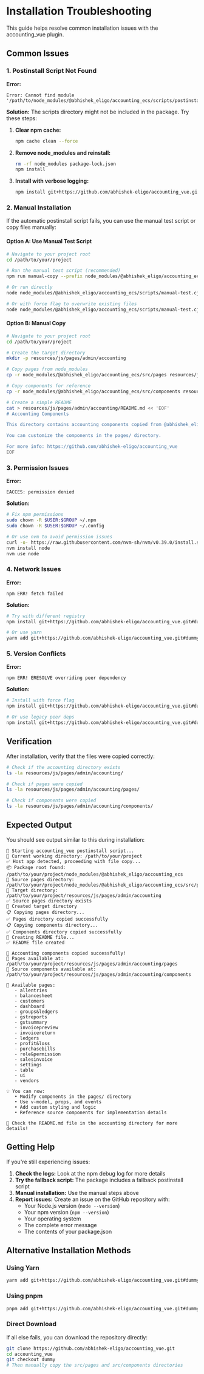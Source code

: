 # Installation Troubleshooting

This guide helps resolve common installation issues with the accounting_vue plugin.

## Common Issues

### 1. Postinstall Script Not Found

**Error:**
```
Error: Cannot find module '/path/to/node_modules/@abhishek_eligo/accounting_ecs/scripts/postinstall.cjs'
```

**Solution:**
The scripts directory might not be included in the package. Try these steps:

1. **Clear npm cache:**
   ```bash
   npm cache clean --force
   ```

2. **Remove node_modules and reinstall:**
   ```bash
   rm -rf node_modules package-lock.json
   npm install
   ```

3. **Install with verbose logging:**
   ```bash
   npm install git+https://github.com/abhishek-eligo/accounting_vue.git#dummy --verbose
   ```

### 2. Manual Installation

If the automatic postinstall script fails, you can use the manual test script or copy files manually:

#### Option A: Use Manual Test Script
```bash
# Navigate to your project root
cd /path/to/your/project

# Run the manual test script (recommended)
npm run manual-copy --prefix node_modules/@abhishek_eligo/accounting_ecs

# Or run directly
node node_modules/@abhishek_eligo/accounting_ecs/scripts/manual-test.cjs

# Or with force flag to overwrite existing files
node node_modules/@abhishek_eligo/accounting_ecs/scripts/manual-test.cjs --force
```

#### Option B: Manual Copy
```bash
# Navigate to your project root
cd /path/to/your/project

# Create the target directory
mkdir -p resources/js/pages/admin/accounting

# Copy pages from node_modules
cp -r node_modules/@abhishek_eligo/accounting_ecs/src/pages resources/js/pages/admin/accounting/pages

# Copy components for reference
cp -r node_modules/@abhishek_eligo/accounting_ecs/src/components resources/js/pages/admin/accounting/components

# Create a simple README
cat > resources/js/pages/admin/accounting/README.md << 'EOF'
# Accounting Components

This directory contains accounting components copied from @abhishek_eligo/accounting_ecs.

You can customize the components in the pages/ directory.

For more info: https://github.com/abhishek-eligo/accounting_vue
EOF
```

### 3. Permission Issues

**Error:**
```
EACCES: permission denied
```

**Solution:**
```bash
# Fix npm permissions
sudo chown -R $USER:$GROUP ~/.npm
sudo chown -R $USER:$GROUP ~/.config

# Or use nvm to avoid permission issues
curl -o- https://raw.githubusercontent.com/nvm-sh/nvm/v0.39.0/install.sh | bash
nvm install node
nvm use node
```

### 4. Network Issues

**Error:**
```
npm ERR! fetch failed
```

**Solution:**
```bash
# Try with different registry
npm install git+https://github.com/abhishek-eligo/accounting_vue.git#dummy --registry=https://registry.npmjs.org/

# Or use yarn
yarn add git+https://github.com/abhishek-eligo/accounting_vue.git#dummy
```

### 5. Version Conflicts

**Error:**
```
npm ERR! ERESOLVE overriding peer dependency
```

**Solution:**
```bash
# Install with force flag
npm install git+https://github.com/abhishek-eligo/accounting_vue.git#dummy --force

# Or use legacy peer deps
npm install git+https://github.com/abhishek-eligo/accounting_vue.git#dummy --legacy-peer-deps
```

## Verification

After installation, verify that the files were copied correctly:

```bash
# Check if the accounting directory exists
ls -la resources/js/pages/admin/accounting/

# Check if pages were copied
ls -la resources/js/pages/admin/accounting/pages/

# Check if components were copied
ls -la resources/js/pages/admin/accounting/components/
```

## Expected Output

You should see output similar to this during installation:

```
🚀 Starting accounting_vue postinstall script...
📁 Current working directory: /path/to/your/project
✅ Host app detected, proceeding with file copy...
📦 Package root found: /path/to/your/project/node_modules/@abhishek_eligo/accounting_ecs
📂 Source pages directory: /path/to/your/project/node_modules/@abhishek_eligo/accounting_ecs/src/pages
📂 Target directory: /path/to/your/project/resources/js/pages/admin/accounting
✅ Source pages directory exists
📁 Created target directory
📋 Copying pages directory...
✅ Pages directory copied successfully
📋 Copying components directory...
✅ Components directory copied successfully
📝 Creating README file...
✅ README file created

🎉 Accounting components copied successfully!
📁 Pages available at: /path/to/your/project/resources/js/pages/admin/accounting/pages
🔧 Source components available at: /path/to/your/project/resources/js/pages/admin/accounting/components

📝 Available pages:
   - allentries
   - balancesheet
   - customers
   - dashboard
   - groups&ledgers
   - gstreports
   - gstsummary
   - invoicepreview
   - invoicereturn
   - ledgers
   - profit&loss
   - purchasebills
   - role&permission
   - salesinvoice
   - settings
   - table
   - ui
   - vendors

💡 You can now:
   • Modify components in the pages/ directory
   • Use v-model, props, and events
   • Add custom styling and logic
   • Reference source components for implementation details

📖 Check the README.md file in the accounting directory for more details!
```

## Getting Help

If you're still experiencing issues:

1. **Check the logs:** Look at the npm debug log for more details
2. **Try the fallback script:** The package includes a fallback postinstall script
3. **Manual installation:** Use the manual steps above
4. **Report issues:** Create an issue on the GitHub repository with:
   - Your Node.js version (`node --version`)
   - Your npm version (`npm --version`)
   - Your operating system
   - The complete error message
   - The contents of your package.json

## Alternative Installation Methods

### Using Yarn
```bash
yarn add git+https://github.com/abhishek-eligo/accounting_vue.git#dummy
```

### Using pnpm
```bash
pnpm add git+https://github.com/abhishek-eligo/accounting_vue.git#dummy
```

### Direct Download
If all else fails, you can download the repository directly:
```bash
git clone https://github.com/abhishek-eligo/accounting_vue.git
cd accounting_vue
git checkout dummy
# Then manually copy the src/pages and src/components directories
``` 